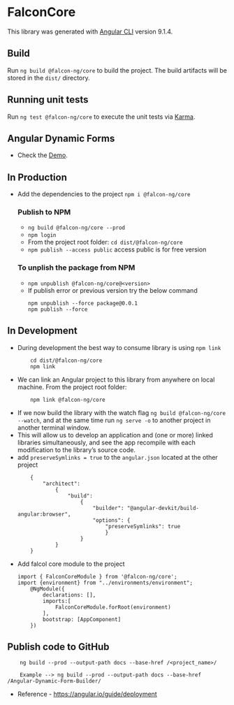 # FalconCore

This library was generated with [Angular CLI](https://github.com/angular/angular-cli) version 9.1.4.

## Build

Run `ng build @falcon-ng/core` to build the project. The build artifacts will be stored in the `dist/` directory.

## Running unit tests

Run `ng test @falcon-ng/core` to execute the unit tests via [Karma](https://karma-runner.github.io).

## Angular Dynamic Forms

* Check the [Demo](https://anandjaisy.github.io/Angular-Dynamic-Form-Builder/). 

## In Production
* Add the dependencies to the project `npm i @falcon-ng/core`
    ### Publish to NPM 
    * `ng build @falcon-ng/core --prod`
    * `npm login`
    * From the project root folder: `cd dist/@falcon-ng/core`
    * `npm publish --access public` access public is for free version
    ### To unplish the package from NPM
    * `npm unpublish @falcon-ng/core@<version>`
    * If publish error or previous version try the below command
        ```
        npm unpublish --force package@0.0.1
        npm publish --force
        ```

## In Development
* During development the best way to consume library is using `npm link`
    ``` 
        cd dist/@falcon-ng/core
        npm link
    ```
* We can link an Angular project to this library from anywhere on local machine. From the project root folder:
    ``` 
        npm link @falcon-ng/core
    ```
* If we now build the library with the watch flag `ng build @falcon-ng/core --watch`, and at the same time run `ng serve -o` to another   project in another terminal window.
* This will allow us to develop an application and (one or more) linked libraries simultaneously, and see the app recompile with each modification to the library’s source code.
* add `preserveSymlinks = true` to the `angular.json` located at the other project 
    ``` 
        {
            "architect": 
                {
                    "build": 
                        {
                            "builder": "@angular-devkit/build-angular:browser",
                            "options": {
                                "preserveSymlinks": true
                                }
                        }
                }
        } 
    ```
* Add falcol core module to the project 
    ``` 
    import { FalconCoreModule } from '@falcon-ng/core';
    import {environment} from "../environments/environment";
        @NgModule({
            declarations: [],
            imports:[
                FalconCoreModule.forRoot(environment)
            ],
            bootstrap: [AppComponent]
        })
    ```
## Publish code to GitHub
        
        ng build --prod --output-path docs --base-href /<project_name>/

        Example --> ng build --prod --output-path docs --base-href /Angular-Dynamic-Form-Builder/
* Reference - https://angular.io/guide/deployment
        